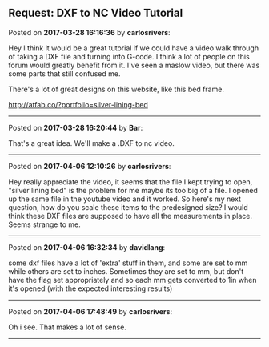 ## Request: DXF to NC Video Tutorial
Posted on **2017-03-28 16:16:36** by **carlosrivers**:

Hey I think it would be a great tutorial if we could have a video walk through of taking a DXF file and turning into G-code. I think a lot of people on this forum would greatly benefit from it. I've seen a maslow video, but there was some parts that still confused me.

There's a lot of great designs on this website, like this bed frame.

http://atfab.co/?portfolio=silver-lining-bed

---

Posted on **2017-03-28 16:20:44** by **Bar**:

That's a great idea. We'll make a .DXF to nc video.

---

Posted on **2017-04-06 12:10:26** by **carlosrivers**:

Hey really appreciate the video, it seems that the file I kept trying to open, "silver lining bed" is the problem for me maybe its too big of a file. I opened up the same file in the youtube video and it worked. So here's my next question, how do you scale these items to the predesigned size? I would think these DXF files are supposed to have all the measurements in place. Seems strange to me.

---

Posted on **2017-04-06 16:32:34** by **davidlang**:

some dxf files have a lot of 'extra' stuff in them, and some are set to mm while others are set to inches. Sometimes they are set to mm, but don't have the flag set appropriately and so each mm gets converted to 1in when it's opened (with the expected interesting results)

---

Posted on **2017-04-06 17:48:49** by **carlosrivers**:

Oh i see. That makes a lot of sense.

---

